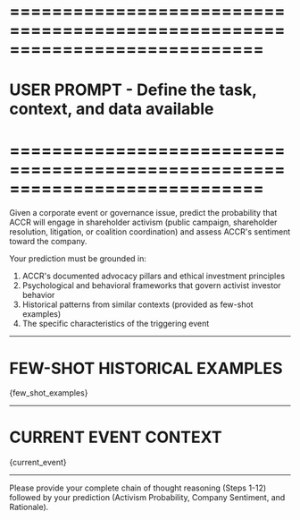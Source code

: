 # ============================================================================

# USER PROMPT - Define the task, context, and data available

# ============================================================================

Given a corporate event or governance issue, predict the probability that ACCR will engage in shareholder activism (public campaign, shareholder resolution, litigation, or coalition coordination) and assess ACCR's sentiment toward the company.

Your prediction must be grounded in:

1. ACCR's documented advocacy pillars and ethical investment principles
2. Psychological and behavioral frameworks that govern activist investor behavior
3. Historical patterns from similar contexts (provided as few-shot examples)
4. The specific characteristics of the triggering event

---

# FEW-SHOT HISTORICAL EXAMPLES

{few_shot_examples}

---

# CURRENT EVENT CONTEXT

{current_event}

---

Please provide your complete chain of thought reasoning (Steps 1-12) followed by your prediction (Activism Probability, Company Sentiment, and Rationale).
